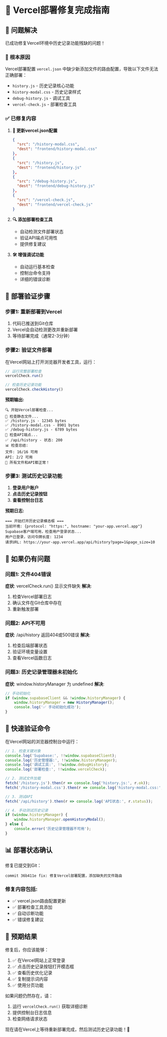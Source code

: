 # 🚀 Vercel部署修复完成指南

## 🎯 问题解决

已成功修复Vercel环境中历史记录功能残缺的问题！

### 🐛 **根本原因**
Vercel部署配置 `vercel.json` 中缺少新添加文件的路由配置，导致以下文件无法正确部署：
- `history.js` - 历史记录核心功能
- `history-modal.css` - 历史记录样式
- `debug-history.js` - 调试工具
- `vercel-check.js` - 部署检查工具

### ✅ **已修复内容**

1. **📁 更新vercel.json配置**
   ```json
   {
     "src": "/history-modal.css",
     "dest": "frontend/history-modal.css"
   },
   {
     "src": "/history.js", 
     "dest": "frontend/history.js"
   },
   {
     "src": "/debug-history.js",
     "dest": "frontend/debug-history.js"
   },
   {
     "src": "/vercel-check.js",
     "dest": "frontend/vercel-check.js"
   }
   ```

2. **🔍 添加部署检查工具**
   - 自动检测文件部署状态
   - 验证API端点可用性
   - 提供修复建议

3. **🛠️ 增强调试功能**
   - 自动运行基本检查
   - 控制台命令支持
   - 详细的错误诊断

## 🚀 **部署验证步骤**

### 步骤1: 重新部署到Vercel
1. 代码已推送到Git仓库
2. Vercel会自动检测更改并重新部署
3. 等待部署完成（通常2-3分钟）

### 步骤2: 验证文件部署
在Vercel网站上打开浏览器开发者工具，运行：

```javascript
// 运行完整部署检查
vercelCheck.run()

// 检查历史记录功能
vercelCheck.checkHistory()
```

**预期输出:**
```
🔍 开始Vercel部署检查...
📁 检查静态文件...
✅ /history.js - 12345 bytes
✅ /history-modal.css - 8901 bytes  
✅ /debug-history.js - 6789 bytes
🔌 检查API端点...
✅ /api/history - 状态: 200
📊 检查总结:
文件: 16/16 可用
API: 2/2 可用
🎉 所有文件和API都正常！
```

### 步骤3: 测试历史记录功能
1. **登录用户账户**
2. **点击历史记录按钮**
3. **查看控制台日志**

**预期日志:**
```
=== 开始打开历史记录模态框 ===
当前环境: {protocol: "https:", hostname: "your-app.vercel.app"}
Supabase客户端可用，检查用户登录状态...
用户已登录，访问令牌长度: 1234
请求URL: https://your-app.vercel.app/api/history?page=1&page_size=10
```

## 🔧 **如果仍有问题**

### 问题1: 文件404错误
**症状**: vercelCheck.run() 显示文件缺失
**解决**: 
1. 检查Vercel部署日志
2. 确认文件在Git仓库中存在
3. 重新触发部署

### 问题2: API不可用
**症状**: /api/history 返回404或500错误
**解决**:
1. 检查后端部署状态
2. 验证环境变量设置
3. 查看Vercel函数日志

### 问题3: 历史记录管理器未初始化
**症状**: window.historyManager 为 undefined
**解决**:
```javascript
// 手动初始化
if (window.supabaseClient && !window.historyManager) {
    window.historyManager = new HistoryManager();
    console.log('✅ 手动初始化成功');
}
```

## 🎯 **快速验证命令**

在Vercel网站的浏览器控制台中运行：

```javascript
// 1. 检查关键对象
console.log('Supabase:', !!window.supabaseClient);
console.log('历史管理器:', !!window.historyManager);
console.log('调试工具:', !!window.debugHistory);
console.log('部署检查:', !!window.vercelCheck);

// 2. 测试文件加载
fetch('/history.js').then(r => console.log('history.js:', r.ok));
fetch('/history-modal.css').then(r => console.log('history-modal.css:', r.ok));

// 3. 测试API
fetch('/api/history').then(r => console.log('API状态:', r.status));

// 4. 手动测试历史记录
if (window.historyManager) {
    window.historyManager.openHistoryModal();
} else {
    console.error('历史记录管理器不可用');
}
```

## 📊 **部署状态确认**

修复已提交到Git：
```
commit 36b411e fix: 修复Vercel部署配置，添加缺失的文件路由
```

### 修复内容包括:
- ✅ vercel.json路由配置更新
- ✅ 部署检查工具添加
- ✅ 自动诊断功能
- ✅ 错误修复建议

## 🎉 **预期结果**

修复后，你应该能够：
1. ✅ 在Vercel网站上正常登录
2. ✅ 点击历史记录按钮打开模态框
3. ✅ 查看历史优化记录
4. ✅ 复制提示词内容
5. ✅ 使用分页功能

如果问题仍然存在，请：
1. 运行 `vercelCheck.run()` 获取详细诊断
2. 提供控制台日志信息
3. 检查网络请求状态

现在请在Vercel上等待重新部署完成，然后测试历史记录功能！🚀
